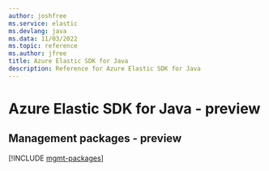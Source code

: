 ```yaml
---
author: joshfree
ms.service: elastic
ms.devlang: java
ms.data: 11/03/2022
ms.topic: reference
ms.author: jfree
title: Azure Elastic SDK for Java
description: Reference for Azure Elastic SDK for Java
---
```

# Azure Elastic SDK for Java - preview

## Management packages - preview
[!INCLUDE [mgmt-packages](elastic-mgmt-index.md)]